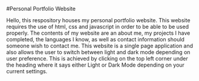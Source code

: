 #Personal Portfolio Website

Hello, this respository houses my personal portfolio website.  This website requires the use of html, css and javascript in order to be able to be used properly.  The contents of my website are an about me, my projects I have completed, the languages I know, as well as contact information should someone wish to contact me. This website is a single page application and also allows the user to switch between light and dark mode depending on user preference.  This is achieved by clicking on the top left corner under the heading where it says either Light or Dark Mode depending on your current settings. 